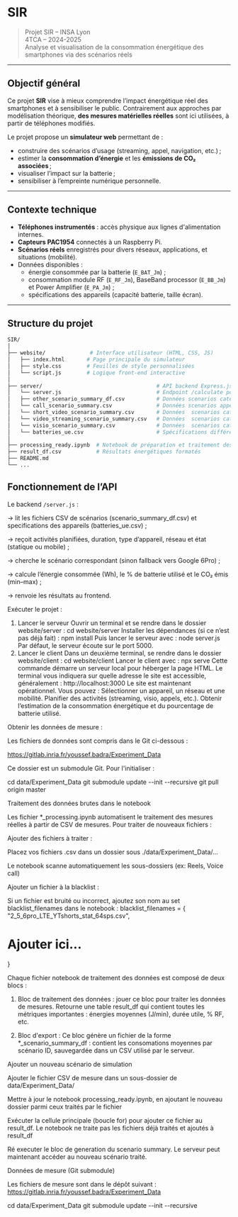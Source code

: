 # SIR 

> Projet SIR – INSA Lyon  
> 4TCA – 2024-2025  
> Analyse et visualisation de la consommation énergétique des smartphones via des scénarios réels

---

## Objectif général

Ce projet **SIR** vise à mieux comprendre l’impact énergétique réel des smartphones et à sensibiliser le public. Contrairement aux approches par modélisation théorique, **des mesures matérielles réelles** sont ici utilisées, à partir de téléphones modifiés.

Le projet propose un **simulateur web** permettant de :
- construire des scénarios d’usage (streaming, appel, navigation, etc.) ;
- estimer la **consommation d’énergie** et les **émissions de CO₂ associées** ;
- visualiser l’impact sur la batterie ;
- sensibiliser à l’empreinte numérique personnelle.

---

## Contexte technique

- **Téléphones instrumentés** : accès physique aux lignes d'alimentation internes.
- **Capteurs PAC1954** connectés à un Raspberry Pi.
- **Scénarios réels** enregistrés pour divers réseaux, applications, et situations (mobilité).
- Données disponibles :
  - énergie consommée par la batterie (`E_BAT_Jm`) ;
  - consommation module RF (`E_RF_Jm`), BaseBand processor (`E_BB_Jm`) et Power Amplifier (`E_PA_Jm`) ;
  - spécifications des appareils (capacité batterie, taille écran).

---

## Structure du projet

```bash
SIR/
│
├── website/              # Interface utilisateur (HTML, CSS, JS)
│   ├── index.html       # Page principale du simulateur
│   ├── style.css        # Feuilles de style personnalisées
│   └── script.js        # Logique front-end interactive
│
├── server/                                    # API backend Express.js
│   └── server.js                              # Endpoint /calculate pour les estimations
│   ├── other_scenario_summary_df.csv          # Données scenarios catégorie "Autre"
│   └── call_scenario_summary.csv              # Données scenarios appel téléphonique
│   └── short_video_scenario_summary.csv       # Données  scenarios catégorie "Short Videos"
│   └── video_streaming_scenario_summary.csv   # Données  scenarios catégorie "Videostreaming"
│   └── visio_scenario_summary.csv             # Données  scenarios catégorie "Visioconférence"
│   └── batteries_ue.csv                       # Spécifications différents appareils
│
├── processing_ready.ipynb  # Notebook de préparation et traitement des données
├── result_df.csv           # Résultats énergétiques formatés
├── README.md
└── ...

```
## Fonctionnement de l’API
Le backend `/server.js` :

-> lit les fichiers CSV de scénarios (scenario_summary_df.csv) et specifications des appareils (batteries_ue.csv) ;

-> reçoit activités planifiées, duration, type d’appareil, réseau et état (statique ou mobile) ;

-> cherche le scénario correspondant (sinon fallback vers Google 6Pro) ;

-> calcule l’énergie consommée (Wh), le % de batterie utilisé et le CO₂ émis (min–max) ;

-> renvoie les résultats au frontend.

Exécuter le projet : 
1. Lancer le serveur
Ouvrir un terminal et se rendre dans le dossier website/server :
cd website/server
Installer les dépendances (si ce n’est pas déjà fait) :
npm install
Puis lancer le serveur avec :
node server.js
Par défaut, le serveur écoute sur le port 5000.
2. Lancer le client
Dans un deuxième terminal, se rendre dans le dossier website/client :
cd website/client
Lancer le client avec :
npx serve
Cette commande démarre un serveur local pour héberger la page HTML. Le terminal vous indiquera sur quelle adresse le site est accessible, généralement :
http://localhost:3000
Le site est maintenant opérationnel.
Vous pouvez :
Sélectionner un appareil, un réseau et une mobilité.
Planifier des activités (streaming, visio, appels, etc.).
Obtenir l’estimation de la consommation énergétique et du pourcentage de batterie utilisé.


Obtenir les données de mesure : 

Les fichiers de données sont compris dans le Git ci-dessous : 

https://gitlab.inria.fr/youssef.badra/Experiment_Data

Ce dossier est un submodule Git. Pour l'initialiser :

cd data/Experiment_Data
git submodule update --init --recursive
git pull origin master


Traitement des données brutes dans le notebook

Les fichier *_processing.ipynb automatisent le traitement des mesures réelles à partir de CSV de mesures. Pour traiter de nouveaux fichiers :

Ajouter des fichiers à traiter :

Placez vos fichiers .csv dans un dossier sous ./data/Experiment_Data/...

Le notebook scanne automatiquement les sous-dossiers (ex: Reels, Voice call)

Ajouter un fichier à la blacklist :

Si un fichier est bruité ou incorrect, ajoutez son nom au set blacklist_filenames dans le notebook :
blacklist_filenames = {
  "2_5_6pro_LTE_YTshorts_stat_64sps.csv",
  # Ajouter ici...
}

Chaque fichier notebook de traitement des données est composé de deux blocs :

1. Bloc de traitement des données : jouer ce bloc pour traiter les données de mesures. Retourne une table result_df qui contient toutes les métriques importantes : énergies moyennes (J/min), durée utile, % RF, etc.

2. Bloc d'export : Ce bloc génère un fichier de la forme *_scenario_summary_df : contient les consomations moyennes par scénario ID, sauvegardée dans un CSV utilisé par le serveur.

Ajouter un nouveau scénario de simulation

Ajouter le fichier CSV de mesure dans un sous-dossier de data/Experiment_Data/

Mettre à jour le notebook processing_ready.ipynb, en ajoutant le nouveau dossier parmi ceux traités par le fichier

Exécuter la cellule principale (boucle for) pour ajouter ce fichier au result_df. Le notebook ne traite pas les fichiers déjà traités et ajoutés à result_df

Ré executer le bloc de generation du scenario summary. Le serveur peut maintenant accéder au nouveau scénario traité.

Données de mesure (Git submodule)

Les fichiers de mesure sont dans le dépôt suivant :
https://gitlab.inria.fr/youssef.badra/Experiment_Data

cd data/Experiment_Data
git submodule update --init --recursive